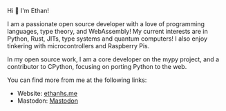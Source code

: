 Hi 👋 I'm Ethan!

I am a passionate open source developer with a love of programming languages, type theory, and WebAssembly! My current interests are in Python, Rust, JITs, type systems and quantum computers! I also enjoy tinkering with microcontrollers and Raspberry Pis.

In my open source work, I am a core developer on the mypy project, and a contributor to CPython, focusing on porting Python to the web.

You can find more from me at the following links:

 - Website: [ethanhs.me](https://ethanhs.me)
 - Mastodon: <a rel="me" href="https://hachyderm.io/@ethantyping">Mastodon</a>
 
<link href="https://hachyderm.io/@ethantyping" rel="me">
